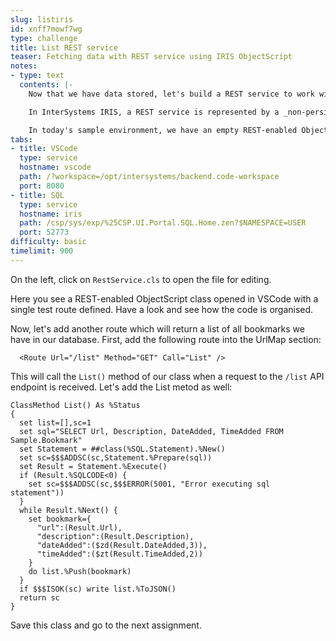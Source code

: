 ```yaml
---
slug: listiris
id: xnff7mowf7wg
type: challenge
title: List REST service
teaser: Fetching data with REST service using IRIS ObjectScript
notes:
- type: text
  contents: |-
    Now that we have data stored, let's build a REST service to work with it.

    In InterSystems IRIS, a REST service is represented by a _non-persistent_ class, which has a Routing section to connect incoming URL requests to handler methods, and the handler methods themselves.

    In today's sample environment, we have an empty REST-enabled ObjectScript class, `Sample.RestService`, set up for you.
tabs:
- title: VSCode
  type: service
  hostname: vscode
  path: /?workspace=/opt/intersystems/backend.code-workspace
  port: 8080
- title: SQL
  type: service
  hostname: iris
  path: /csp/sys/exp/%25CSP.UI.Portal.SQL.Home.zen?$NAMESPACE=USER
  port: 52773
difficulty: basic
timelimit: 900
---
```

On the left, click on `RestService.cls` to open the file for editing.

Here you see a REST-enabled ObjectScript class opened in VSCode with a single test route defined. Have a look and see how the code is organised.

Now, let's add another route which will return a list of all bookmarks we have in our database. First, add the following route into the UrlMap section:

```
  <Route Url="/list" Method="GET" Call="List" />
```

This will call the `List()` method of our class when a request to the `/list` API endpoint is received. Let's add the List metod as well:

```
ClassMethod List() As %Status
{
  set list=[],sc=1
  set sql="SELECT Url, Description, DateAdded, TimeAdded FROM Sample.Bookmark"
  set Statement = ##class(%SQL.Statement).%New()
  set sc=$$$ADDSC(sc,Statement.%Prepare(sql))
  set Result = Statement.%Execute()
  if (Result.%SQLCODE<0) {
    set sc=$$$ADDSC(sc,$$$ERROR(5001, "Error executing sql statement"))
  }
  while Result.%Next() {
    set bookmark={
      "url":(Result.Url),
      "description":(Result.Description),
      "dateAdded":($zd(Result.DateAdded,3)),
      "timeAdded":($zt(Result.TimeAdded,2))
    }
    do list.%Push(bookmark)
  }
  if $$$ISOK(sc) write list.%ToJSON()
  return sc
}
```

Save this class and go to the next assignment.